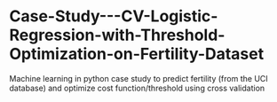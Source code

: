 # Case-Study---CV-Logistic-Regression-with-Threshold-Optimization-on-Fertility-Dataset
Machine learning in python case study to predict fertility (from the UCI database) and optimize cost function/threshold using cross validation
